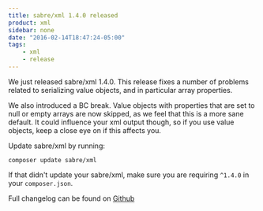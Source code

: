 ```yaml
---
title: sabre/xml 1.4.0 released
product: xml 
sidebar: none
date: "2016-02-14T18:47:24-05:00"
tags:
    - xml 
    - release
---
```


We just released sabre/xml 1.4.0. This release fixes a number of problems
related to serializing value objects, and in particular array properties.

We also introduced a BC break. Value objects with properties that are set
to null or empty arrays are now skipped, as we feel that this is a more
sane default. It could influence your xml output though, so if you use
value objects, keep a close eye on if this affects you.

Update sabre/xml by running:

    composer update sabre/xml

If that didn't update your sabre/xml, make sure you are requiring `^1.4.0` in
your `composer.json`.

Full changelog can be found on [Github][1]

[1]: https://github.com/sabre-io/xml/blob/1.4.0/CHANGELOG.md
[2]: https://github.com/sabre-io/xml/releases
